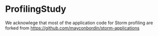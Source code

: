 # ProfilingStudy
We acknowlege that most of the application code for Storm profiling are forked from https://github.com/mayconbordin/storm-applications
